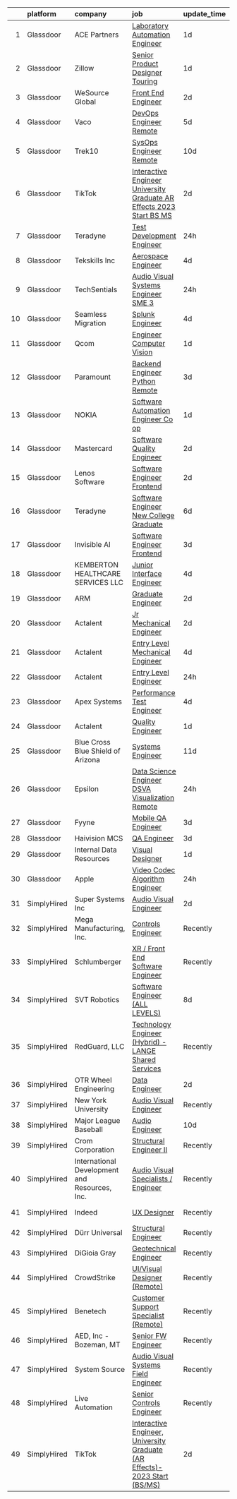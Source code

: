 

|    | platform    | company                                       | job                                                                                                                                                                                                                                                                                                                                                                                                                                                                                                                                                                                                                                                                                                                                                                                                                                                                                                                                                                                                                                                                                                                                                                                                                                                                                                                                                           | update_time   | location                    |
|---:|:------------|:----------------------------------------------|:--------------------------------------------------------------------------------------------------------------------------------------------------------------------------------------------------------------------------------------------------------------------------------------------------------------------------------------------------------------------------------------------------------------------------------------------------------------------------------------------------------------------------------------------------------------------------------------------------------------------------------------------------------------------------------------------------------------------------------------------------------------------------------------------------------------------------------------------------------------------------------------------------------------------------------------------------------------------------------------------------------------------------------------------------------------------------------------------------------------------------------------------------------------------------------------------------------------------------------------------------------------------------------------------------------------------------------------------------------------|:--------------|:----------------------------|
|  1 | Glassdoor   | ACE Partners                                  | [Laboratory Automation Engineer](https://www.glassdoor.com/partner/jobListing.htm?pos=103&ao=1110586&s=58&guid=000001834f67b2a5a5b90bb434c45db7&src=GD_JOB_AD&t=SR&vt=w&ea=1&cs=1_08f87198&cb=1663484540033&jobListingId=1008144870628&cpc=56C4EA4A1A191A49&jrtk=3-0-1gd7mfcmfj4jo801-1gd7mfcmuk26o800-b29ca8c5a58cd525--6NYlbfkN0ByNdR6lR5vInkMqW9PARJ6PF3Zoox9TiDJ9pL5aH1WopUmg_nMMrmUPq5by3VtF0I0x1Fdqx9uJngIVE1jR8UVhk6o-yJHh6mQjnFPvfo0iXURX6wGPMaPe-nYGM_QpUMGKUrgxn3wxluz9v78gWSz1Pn0x4UAUTyygmf4pfoGPTdDNzywRS1r-kCtMq2li2ZtiEMZa176Ip_tGbnxwtaK7dAN7Sc1Tu9x4mYDxtQKwJBxRRf2hxp3-F5BU48cBRFshyrOMT1D6lTUuWLlBKZAmIVIYbMn5k3ePIs7qvWzw7oLssU1wJ22JqLMpDdhPFt8gpWdnKQ9bKp07KQQEuGrW7lsJAzJe9H7ViwGRnwd9pMZFVgfH7FiUKuGmJsE-o2OdVcsHH0aD3U6y0gBpsS5CUxdNn-BTiTocD7tLmfvTk7MTjaGF3H7HvbVIlmGvj5LNctNYG2jAFzuLeGwSaHczPu_sd4izNMGz4hWMxg6mtF4BcWEJjnBFKOh3LUOITQxP1apSGhXIw%3D%3D)                                                                                                                                                                                                                                                                                                                                                                                                                                                                         | 1d            | Middlesex, NJ               |
|  2 | Glassdoor   | Zillow                                        | [Senior Product Designer   Touring](https://www.glassdoor.com/partner/jobListing.htm?pos=106&ao=1110586&s=58&guid=000001834f67b2a5a5b90bb434c45db7&src=GD_JOB_AD&t=SR&vt=w&cs=1_e61a6fb1&cb=1663484540034&jobListingId=1008144325455&cpc=8795CF9063CD573D&jrtk=3-0-1gd7mfcmfj4jo801-1gd7mfcmuk26o800-25b4449923a0cc8b--6NYlbfkN0ANMurRYyPEXg08u6OamUd1Mvhk-zhFSGYIZgoJR86UvYL2v6MoUqae-sD5DnU21vq2x4x0TjVY5_6jF6SD0zqbtHOtfMBwtjZLprNPTWx0qfwni1xMpV19dI_jSHlrzaIVjmCUR2X8Q_nxsAnYS7fB-aB2PRDThqx_8WXL0guR-qTh_w2dQrsFqHWeO860NP5L4ZCVGUrDD0BNM5mOYKtAlGqPrc3QNBRWu0DIDmsjrRBRXOCtzvDxURp8_b_vefULG1_guWIWAx0fqhPV26Bg9IJbTkZILSFWLf5PdEsNCG4bwv3PeP6uMK5giWBy5hbVoKK_WXtIxttgs8au-44M0Rxj7tDAYibbHs_hAy5OvAMZ-3sy2ZC6l3MDUfIaG5FdqUc3Kx9-6RrpFU3CkDLN0gRI-PVoX8IZBPHYxZvAClA5UjQDBgifmMFSsaN6y0wxaDNJLki-Ui9qBLGBiBfG23HZ8sc852WnYU8IDtZEfzZ-jnwxB9_-Pq1DRrQMwEU-lIpAk4kfdAAuOCFLPhKKPeZ6Bh8d-pccDw2nwmwg2_4cnXR16QRpIRUnVZDwfAcnxDKCcL3-QyO7Ybp8zhGhMRz9E0mmpdFj5dG6gRqP1r8L0KwU6xCxMYyPBzCC_VbKWro7q2Pbo3sSC08TiTAdRdCvasgx80MKign6lNIrQ9aa6gmGSH8TPRgrJPe_FtIT-S8RbZKv4HllT_f64ljWiaHsyZckDnyvIZsaLlZtEBIaIzmJaP53Hpgx228Bm_70QwEURE4mrdbL6vZQWxbgg7dOrIOjYs_CXX-_mm4jqA7gISeR3vLrvABCXoegX35Ozk4R4K8fNYA5HEFrXruWBfj1Psr1bKVaf0T9w9CP4V-p7UhB4Oalv3EAeB4TLHI%3D)                                                                                         | 1d            | Remote                      |
|  3 | Glassdoor   | WeSource Global                               | [Front End Engineer](https://www.glassdoor.com/partner/jobListing.htm?pos=118&ao=1136043&s=58&guid=000001834f67b2a5a5b90bb434c45db7&src=GD_JOB_AD&t=SR&vt=w&ea=1&cs=1_a7c3b0b2&cb=1663484540036&jobListingId=1008142446290&jrtk=3-0-1gd7mfcmfj4jo801-1gd7mfcmuk26o800-bda0a53bf848f8e8-)                                                                                                                                                                                                                                                                                                                                                                                                                                                                                                                                                                                                                                                                                                                                                                                                                                                                                                                                                                                                                                                                      | 2d            | Remote                      |
|  4 | Glassdoor   | Vaco                                          | [DevOps Engineer   Remote](https://www.glassdoor.com/partner/jobListing.htm?pos=111&ao=1110586&s=58&guid=000001834f67b2a5a5b90bb434c45db7&src=GD_JOB_AD&t=SR&vt=w&ea=1&cs=1_cf237099&cb=1663484540035&jobListingId=1008135345031&cpc=3BA4CE39D5B5DEF5&jrtk=3-0-1gd7mfcmfj4jo801-1gd7mfcmuk26o800-240f319fa8ac49e7--6NYlbfkN0D_sybMACCpf9B-677oK5j6rPldVB6BlrVvFjO_o-GJZbzuF-qh4PxErFUqfUsv_6unsUlNO7O0NodHI5eF6VmYgBxFTnON0btWfo6lkYF-8AJ0Itfpl2WzrRHKtHLmTKWYr0vxBWy7012BdlNZhO-7diwADDTin00jUXpIX7a-Pmbm5ODQSekDUmSzZuwinfbQ6jbPTG2wMdlQVyegIhMqxztNvwHpHvEk-GJfEaok4H85dD4QsxbvFREk5miQKFp9IUllT9m9E6QKigzyzkM_6YfbjopElIG3k_EWcpWnITFzdjSkMe4FFbD5CbzxheaUZAV8rL8f0OMGosqnSPkP_0UQ907ovrKkbULdWSyDWmB6oF1WyWQFnmK2PfVVnybJmGQIoJcSdGvr1l3-vIHfjbeAwIlMaiBODGENeFshlmaGgWPv5iZZXjmdHb9akj4QOUWHPB9yBSazptIlxYvZJh6yaxvSv2Lz3aVxJwbgvuocTGrMZwJ076BzTvDg44ddv8GZ2gnDDNPkyZfJt6IIIMqGuLt2J2I%3D)                                                                                                                                                                                                                                                                                                                                                                                                                                                             | 5d            | Remote                      |
|  5 | Glassdoor   | Trek10                                        | [SysOps Engineer  Remote ](https://www.glassdoor.com/partner/jobListing.htm?pos=129&ao=1136043&s=58&guid=000001834f67b2a5a5b90bb434c45db7&src=GD_JOB_AD&t=SR&vt=w&ea=1&cs=1_d9b268a9&cb=1663484540038&jobListingId=1008124547270&jrtk=3-0-1gd7mfcmfj4jo801-1gd7mfcmuk26o800-aa262c7cff687a6d-)                                                                                                                                                                                                                                                                                                                                                                                                                                                                                                                                                                                                                                                                                                                                                                                                                                                                                                                                                                                                                                                                | 10d           | Remote                      |
|  6 | Glassdoor   | TikTok                                        | [Interactive Engineer  University Graduate  AR Effects   2023 Start  BS MS ](https://www.glassdoor.com/partner/jobListing.htm?pos=125&ao=1136043&s=58&guid=000001834f67b2a5a5b90bb434c45db7&src=GD_JOB_AD&t=SR&vt=w&cs=1_9a83d405&cb=1663484540037&jobListingId=1008142308755&jrtk=3-0-1gd7mfcmfj4jo801-1gd7mfcmuk26o800-757d300693679aab-)                                                                                                                                                                                                                                                                                                                                                                                                                                                                                                                                                                                                                                                                                                                                                                                                                                                                                                                                                                                                                   | 2d            | Los Angeles, CA             |
|  7 | Glassdoor   | Teradyne                                      | [Test Development Engineer](https://www.glassdoor.com/partner/jobListing.htm?pos=114&ao=1136043&s=58&guid=000001834f67b2a5a5b90bb434c45db7&src=GD_JOB_AD&t=SR&vt=w&cs=1_546f2f2e&cb=1663484540035&jobListingId=1008146866320&jrtk=3-0-1gd7mfcmfj4jo801-1gd7mfcmuk26o800-ba6371cc0b18f148-)                                                                                                                                                                                                                                                                                                                                                                                                                                                                                                                                                                                                                                                                                                                                                                                                                                                                                                                                                                                                                                                                    | 24h           | San Jose, CA                |
|  8 | Glassdoor   | Tekskills Inc                                 | [Aerospace Engineer](https://www.glassdoor.com/partner/jobListing.htm?pos=130&ao=1136043&s=58&guid=000001834f67b2a5a5b90bb434c45db7&src=GD_JOB_AD&t=SR&vt=w&ea=1&cs=1_9398168f&cb=1663484540038&jobListingId=1008136764092&jrtk=3-0-1gd7mfcmfj4jo801-1gd7mfcmuk26o800-53298ad3fcb9620a-)                                                                                                                                                                                                                                                                                                                                                                                                                                                                                                                                                                                                                                                                                                                                                                                                                                                                                                                                                                                                                                                                      | 4d            | Richardson, TX              |
|  9 | Glassdoor   | TechSentials                                  | [Audio Visual Systems Engineer  SME 3 ](https://www.glassdoor.com/partner/jobListing.htm?pos=101&ao=1110586&s=58&guid=000001834f67b2a5a5b90bb434c45db7&src=GD_JOB_AD&t=SR&vt=w&ea=1&cs=1_fe8b0c87&cb=1663484540031&jobListingId=1008146330780&cpc=AA718BBA0476CE1A&jrtk=3-0-1gd7mfcmfj4jo801-1gd7mfcmuk26o800-f870d3f99a70b542--6NYlbfkN0DLxniXb9xd09bch3T7EymxCrgj1jiT2kSu__xrmi42oF4aisnIAhd1wulDaIziH9a6PmRzmPtGUJpZmtY06i6iUtI5uhkJQEimf2h8djXvJezk6QnH5cC2Fpr5NqxzF2-fmH0n_t_cwRo3OSgNbWBeqENV3AJM5WAj6mBYJAu3k88Uv33VJBZ6Mms18aBBFRvmIF9oDEw-6mXD_yu3ZuCns_rsLlxWXfgJrPHfytemr68W9MoAKqt5cXlXudiZvpgS_B-HLkDMU4mAkiOxvQuw-2y7pgGRL5qpZt0WyVxYnrUa5oMdNAvTdzlInVXs758gHFHUtiOaylNuuP6xXrUS-CqEwLXHSOk5kR4WSLJAdBDAICYynOhd6F17YoCsSFnJrNHhZG8qfmLax_oD6bG4g1LMaKApxjaneWx-y8zG8dIsVx-tpmHK1fZhVoQoxEK7DMUpVgpK9bfIXhO36LxZzmZhGXHRsSR8sCXv1VJbM6ff6uCW3dv2UlzHSuA9FmdLaxmYKJab-w%3D%3D)                                                                                                                                                                                                                                                                                                                                                                                                                                                                  | 24h           | Washington, DC              |
| 10 | Glassdoor   | Seamless Migration                            | [Splunk Engineer](https://www.glassdoor.com/partner/jobListing.htm?pos=128&ao=1136043&s=58&guid=000001834f67b2a5a5b90bb434c45db7&src=GD_JOB_AD&t=SR&vt=w&ea=1&cs=1_998390c0&cb=1663484540037&jobListingId=1008137633310&jrtk=3-0-1gd7mfcmfj4jo801-1gd7mfcmuk26o800-9ae1e9beb1d75aa4-)                                                                                                                                                                                                                                                                                                                                                                                                                                                                                                                                                                                                                                                                                                                                                                                                                                                                                                                                                                                                                                                                         | 4d            | Remote                      |
| 11 | Glassdoor   | Qcom                                          | [Engineer  Computer Vision](https://www.glassdoor.com/partner/jobListing.htm?pos=120&ao=1136043&s=58&guid=000001834f67b2a5a5b90bb434c45db7&src=GD_JOB_AD&t=SR&vt=w&cs=1_f5404aee&cb=1663484540036&jobListingId=1008145711897&jrtk=3-0-1gd7mfcmfj4jo801-1gd7mfcmuk26o800-85bf4b98807c6bbf-)                                                                                                                                                                                                                                                                                                                                                                                                                                                                                                                                                                                                                                                                                                                                                                                                                                                                                                                                                                                                                                                                    | 1d            | San Diego, CA               |
| 12 | Glassdoor   | Paramount                                     | [Backend Engineer   Python  Remote ](https://www.glassdoor.com/partner/jobListing.htm?pos=117&ao=1136043&s=58&guid=000001834f67b2a5a5b90bb434c45db7&src=GD_JOB_AD&t=SR&vt=w&cs=1_740d7de6&cb=1663484540036&jobListingId=1008140313269&jrtk=3-0-1gd7mfcmfj4jo801-1gd7mfcmuk26o800-e5a290a486115280-)                                                                                                                                                                                                                                                                                                                                                                                                                                                                                                                                                                                                                                                                                                                                                                                                                                                                                                                                                                                                                                                           | 3d            | New York, NY                |
| 13 | Glassdoor   | NOKIA                                         | [Software Automation Engineer Co op](https://www.glassdoor.com/partner/jobListing.htm?pos=123&ao=1136043&s=58&guid=000001834f67b2a5a5b90bb434c45db7&src=GD_JOB_AD&t=SR&vt=w&cs=1_04631ae7&cb=1663484540036&jobListingId=1008144867356&jrtk=3-0-1gd7mfcmfj4jo801-1gd7mfcmuk26o800-f05892fe9e62bb7d-)                                                                                                                                                                                                                                                                                                                                                                                                                                                                                                                                                                                                                                                                                                                                                                                                                                                                                                                                                                                                                                                           | 1d            | Dallas, TX                  |
| 14 | Glassdoor   | Mastercard                                    | [Software Quality Engineer](https://www.glassdoor.com/partner/jobListing.htm?pos=119&ao=1136043&s=58&guid=000001834f67b2a5a5b90bb434c45db7&src=GD_JOB_AD&t=SR&vt=w&cs=1_11a95ee7&cb=1663484540036&jobListingId=1008142553856&jrtk=3-0-1gd7mfcmfj4jo801-1gd7mfcmuk26o800-f22906b63a8b699c-)                                                                                                                                                                                                                                                                                                                                                                                                                                                                                                                                                                                                                                                                                                                                                                                                                                                                                                                                                                                                                                                                    | 2d            | New York, NY                |
| 15 | Glassdoor   | Lenos Software                                | [Software Engineer  Frontend](https://www.glassdoor.com/partner/jobListing.htm?pos=116&ao=1136043&s=58&guid=000001834f67b2a5a5b90bb434c45db7&src=GD_JOB_AD&t=SR&vt=w&cs=1_03e04449&cb=1663484540036&jobListingId=1008143781369&jrtk=3-0-1gd7mfcmfj4jo801-1gd7mfcmuk26o800-067a6f2af5e21cbc-)                                                                                                                                                                                                                                                                                                                                                                                                                                                                                                                                                                                                                                                                                                                                                                                                                                                                                                                                                                                                                                                                  | 2d            | Remote                      |
| 16 | Glassdoor   | Teradyne                                      | [Software Engineer   New College Graduate](https://www.glassdoor.com/partner/jobListing.htm?pos=115&ao=1136043&s=58&guid=000001834f67b2a5a5b90bb434c45db7&src=GD_JOB_AD&t=SR&vt=w&cs=1_797f4cea&cb=1663484540036&jobListingId=1008131652486&jrtk=3-0-1gd7mfcmfj4jo801-1gd7mfcmuk26o800-c9e5d6085cb96d38-)                                                                                                                                                                                                                                                                                                                                                                                                                                                                                                                                                                                                                                                                                                                                                                                                                                                                                                                                                                                                                                                     | 6d            | North Reading, MA           |
| 17 | Glassdoor   | Invisible AI                                  | [Software Engineer  Frontend](https://www.glassdoor.com/partner/jobListing.htm?pos=122&ao=1136043&s=58&guid=000001834f67b2a5a5b90bb434c45db7&src=GD_JOB_AD&t=SR&vt=w&ea=1&cs=1_8d6bd4f0&cb=1663484540036&jobListingId=1008140520577&jrtk=3-0-1gd7mfcmfj4jo801-1gd7mfcmuk26o800-1bf341e16c2e85d9-)                                                                                                                                                                                                                                                                                                                                                                                                                                                                                                                                                                                                                                                                                                                                                                                                                                                                                                                                                                                                                                                             | 3d            | Remote                      |
| 18 | Glassdoor   | KEMBERTON HEALTHCARE SERVICES LLC             | [Junior Interface Engineer](https://www.glassdoor.com/partner/jobListing.htm?pos=127&ao=1136043&s=58&guid=000001834f67b2a5a5b90bb434c45db7&src=GD_JOB_AD&t=SR&vt=w&cs=1_d444ddfb&cb=1663484540037&jobListingId=1008138438503&jrtk=3-0-1gd7mfcmfj4jo801-1gd7mfcmuk26o800-78a9238e637e027b-)                                                                                                                                                                                                                                                                                                                                                                                                                                                                                                                                                                                                                                                                                                                                                                                                                                                                                                                                                                                                                                                                    | 4d            | Remote                      |
| 19 | Glassdoor   | ARM                                           | [Graduate Engineer](https://www.glassdoor.com/partner/jobListing.htm?pos=104&ao=1110586&s=58&guid=000001834f67b2a5a5b90bb434c45db7&src=GD_JOB_AD&t=SR&vt=w&cs=1_c9df8640&cb=1663484540034&jobListingId=1008141994999&cpc=1CBFC3E34E2A31FF&jrtk=3-0-1gd7mfcmfj4jo801-1gd7mfcmuk26o800-ac5b07f227ed174e--6NYlbfkN0BgJnowPS_nFa6JvbNw1Ud-JjG_6nenis8YkFjCtkUlxoHXLw2_bm5yT8xmAj-JAcWUfbGN7nu6-LhRgIT1mEfb-mWBXood-v1rbMSNgrtKXebde6rqEIpGpDwKOcYmC8RVNHVSyyFo399m1Fo1y67MhqODRdbQxtbjl_mfn7bUtR_GUkPJp0PKGH5Ir6kkkPkhxOIjA30Z5g_v6pOK_n8fae9eV_JpgcLvDLIuu1TYV-iHt4VPnZxWbryIIi0e3g7F_kFPncvJWmoUQfYvr7-ofiWMi9pE1BZ0v_O-RxODfTYmQcOSzygmdoS-TGE93TmEkvmaea2tNd55j_TX1qCa2gPahZqRbr9_Pn1iNTONngHm1ej-Kt_QJDadmbveC3a2cwEA2pyeElIiEhOQ-79qUX4rcsl66DzQK85DahGmsgrQh5giwvhmY2Li4gNEQ7U%3D)                                                                                                                                                                                                                                                                                                                                                                                                                                                                                                                                                                         | 2d            | Austin, TX                  |
| 20 | Glassdoor   | Actalent                                      | [Jr Mechanical Engineer](https://www.glassdoor.com/partner/jobListing.htm?pos=108&ao=1110586&s=58&guid=000001834f67b2a5a5b90bb434c45db7&src=GD_JOB_AD&t=SR&vt=w&ea=1&cs=1_3204565c&cb=1663484540035&jobListingId=1008141483698&cpc=AC285F3A3ECA6BB0&jrtk=3-0-1gd7mfcmfj4jo801-1gd7mfcmuk26o800-fa0f8211aed174f0--6NYlbfkN0ChYVx_I3yfZ_JDY3EFoivtqvi_stwnZ_kRt8Dowt_l_d1ydueao4NE-oUleRJ4yhgEgsZJ0vLKUAwOZJhwM-q49l0pi4YotDUA9vM2HOtDEB9jnih0o3fRBSPV0nuexE_WhUw4adsbaFuWIiQTrLELFfnlwirXpebTttfV56CXrrHrzTi5wLn1PbExmRLvRciz0OBikGogrrO59BPTQE8RTn4RP5pOKKSnn-2crGrXvsTiM7C_RA6ZGnmsMmXThaI2CB60dAURBoPejdoxxcaijzPcv1Iwgaw5e7o_vXFKYIwVGhE73wK4MMEEcWF6vlS_f14KhCwy2PBgSAJ6Pm5gbyA88DcHhGercbyunszdhQf2zyvmtzy_HVZPcCVCetiMKUivDW_7Y_Cck45hlPoEfyzUdobB60QA-bqkIp7Q9j8Y9PhkDC6Igqm62mL_fO2zeB3sGeDsCtC-321f352jEzlw-G96eWwc0lWrH3g2xSq3_CVVLf3WrvTXi-yRY6TXOBWN9pvG4MjtI3RqU_pC4pgJB8t7Q53qimEp61fwCaumYZ2NAS5hqFKR4sR9uHra3IJvK6keSJRBtykpZnalLuRyQUJpHYS4g2VGe7VfGtCOqUz5JJ5SCR1_y6PKGm7jor_KtIVOt-MoSCfZwF-15Z8ydsZKu7uuIk1fleF2IxP7rV8qguziv0v93a8g1EvVKTFcKzxs1h4zeUTH3JZkAiz5KGcl0YJuYAVfjx81rEqgZWb-NtRb2C2Hkevs-bzs-u8YI6Tb14xwAQeGh8UD_kd6s3wkLcYkDgq2HPZFXEbEfeyy4MJ_NEvXesn-XYfSNRRaSirHYLGj7fqe14Cz-rhJXMPRI5r4pKGW2Rex9GWpVAwJ326rPOWFWcaWjoMaWpY_pbnfpBfJ6fbv7FqmwXVm7nPkgo1AyfC6sB8x_9ZH6qLne5SvGmvRdHMBqPQsfjQnPO83ZnsLeWDMs97_)             | 2d            | Westbury, NY                |
| 21 | Glassdoor   | Actalent                                      | [ Entry Level  Mechanical Engineer](https://www.glassdoor.com/partner/jobListing.htm?pos=109&ao=1110586&s=58&guid=000001834f67b2a5a5b90bb434c45db7&src=GD_JOB_AD&t=SR&vt=w&ea=1&cs=1_30271716&cb=1663484540035&jobListingId=1008135857432&cpc=F41FEAB56D215062&jrtk=3-0-1gd7mfcmfj4jo801-1gd7mfcmuk26o800-0bb47edbea8f0bb0--6NYlbfkN0ChYVx_I3yfZ_JDY3EFoivtqvi_stwnZ_kRt8Dowt_l_d1ydueao4NE-oUleRJ4yhgQ0ZbMF5YmGt27sFxEamfpaY2UxY4ar-zqMkIEK2ubxXX6l04lYpxFhrMwurtXvVZxRBZ4GMN5vajLN7H6UPWYPUmYcIiVzlMRTEpuRVtDd-sj_bc-Oj0gjcfHEOsuLP8i6HYtlaCj_UzmRqOVMKY4otLuoYKkLJeigAIOcccQmn3aLGuvFCW4aMSGgg37p92gYUBnAUiNbogGbE-uVSrfjWdw5vBs8xW-JtE3mpcmT-97QEFyONuL_YZZPwbHilc_7HZRp_gNinVAw8atIQd6Dv8sac5FBDQpyfXrwZXwzrrzu44FfEQV1ZPSXrQKZeecMfdDHBZDZNVztdNDDqgZtN67eBVNJjmqBBBBPCEjwWdga8Pz20UR0C99fbAuRC2amx6YlkIU0bLrgDOFePDCyoVeJatxCafybqkoAupF3nY5VJ0bG4JSrT8Der_ATUuVwaoGE6YSAiIRL7ynENwoQ0WnBvn172SVnsgYjmbLk_9SeW5i7tgdt78LAMPLEqfsCH-Z9h2euUKZBCy_FWuPg0povEfSKhcFhX4pblbrKVjLNA7QNKFCaGkfJz2RuoKh9hAuOZPfQQKuWfQC1H5CHJmak6FLzaKKdEReqAZ0vVVHiGC2ucDE8T_oukvCDM1DesSFmD5eaU8GEOtScXjX_68h2NDR8PenB7WLvP4SHJktj15rrod3CwLlUN6nqZESFLEwoBA4ogOFLw62SnYmpNFUBvx9PkSEkokerI06Ns4ADmMC-8aIdF2e3waMvzlpSxn7zk1LaF_QHg2XRPWmJvLCdl3CfzQ9HbFYtMdDf0pXM2MAjBN8QaBDb_-LnQTW8y-VqBc95IRGgNGOsSRWxeCvGUf6nh6if6KB4KBKzrxlMZ7Ax5mTuZc_JO2vyA2zfnIB0fUVML4KmhqyJPY7)  | 4d            | Raritan, NJ                 |
| 22 | Glassdoor   | Actalent                                      | [Entry Level Engineer](https://www.glassdoor.com/partner/jobListing.htm?pos=113&ao=1110586&s=58&guid=000001834f67b2a5a5b90bb434c45db7&src=GD_JOB_AD&t=SR&vt=w&ea=1&cs=1_c60cc088&cb=1663484540035&jobListingId=1008146235478&cpc=3BA4CE39D5B5DEF5&jrtk=3-0-1gd7mfcmfj4jo801-1gd7mfcmuk26o800-3a1f2e57aba21b07--6NYlbfkN0ChYVx_I3yfZ_JDY3EFoivtqvi_stwnZ_kRt8Dowt_l_d1ydueao4NE-oUleRJ4yhgUgMup50J-Abvw4GLCwRB5_sK8z6jgkow2Q-6ZJqIn4QQuN3vM28OJs_F6oDL9OFnWyKzKHB11ZNc9iKiZj4-kzMmxxWIorjX7tteoXuPEH28mP6xGUU-5en_wJxq5Rebf3te45tnU50hwiSJLQKRIRU0XKJoPj3ysJZWaqDuUuyXxLAJEQmCJCKjbWfIstub8nBrdKdGwRGlTKcd9F0toAjqyMchJ9CAgQDrRhQKI_p9iKBz6qW8nVVWBS8bxcUASlz5e-Ao4XJy7MxfUYSM1eRKsPekVpZGvmfYAsEtWjHs9kmhDIJwcifHnOHEtYYLOk-6ZWx89kOqVKBbJwPrJDW6vLMVgQ55u8RwNAOK05AN6_K4w_rBZfYPoFfFcTMon_88XKZm8KyT6PQEc8DHmWaaA013G79-aVunau8gRVZ0kSRlx4BlrbLe7VM_7t0BMLHGAO-MvPr32UbhBSDMQ3jm3SPcpK2peYr2NiP7W4fAheHncUwBqGCJ7i9biRuDhmT-JVjGimM3UHn9IVsy3JZT3ZbRtUWhY85DonER31BA_t_FlJsTeCIbasIU-RFB9TvfzNwFmKMUbY6GkM0T0KhoGihsVA726YwFXWqheee8ARvbaIfjyAA8v08m6u3SmIzWelQEqQojqokqz-FCEFyjyJA0Dx7LD_EwZMD9CyI9U9xmipHeIW58QXzTO85-A4vTtqO_yorly2t9BTb_T8KxGHUaZlTeckbuyyy3xDiQX0UVyRtKEcdGu2UbiJMKqV3KlJWbpjQoU1uM16m8qtr_qvUmnaPZmBCYaLIbamzDJytn16qwW60q4ADP-8y2G3FxZTT0TNMRYo9bvO7ugqeEiBEEWq7tsjKXVrt-Pdfx-FWwM4AnBgAHkFIw3Xflm8oQCL-RIMtbn6kGzJOMkYAPxhzUY7xg%3D) | 24h           | Riverview, FL               |
| 23 | Glassdoor   | Apex Systems                                  | [Performance Test Engineer](https://www.glassdoor.com/partner/jobListing.htm?pos=112&ao=1110586&s=58&guid=000001834f67b2a5a5b90bb434c45db7&src=GD_JOB_AD&t=SR&vt=w&ea=1&cs=1_d97a08cb&cb=1663484540035&jobListingId=1008138497357&cpc=F41FEAB56D215062&jrtk=3-0-1gd7mfcmfj4jo801-1gd7mfcmuk26o800-30548cfae949b3a9--6NYlbfkN0DqWjE27Bj7wQp7zwejGyju2OyxUuq4SEucXSyN07WCWejYvQmJsgF2DYF8Y-TYieDmGXRzoJZq2gB54CEpREGtSsWwdSDHqMnnpQaVyyM6OPC_aFm6FtrLn46aDTD1H2im3TV7siNtybijEGfpAOJhupH_vMubEiSosgTAxx8-j9c8Da3OaHJsTVc9IMYWu2IfplAbgDg1tjXc4EpITa3I9b-GkTCqmFC9iHjIeFTbiq8ThGrw_N2S-mslWqqHHFry31gs61JoJZMmR_hRZCbeWLW3dQNMEIdMCZauybCu1qecWKi13bhllQMY9NomfpCeQfSTGqhNpQaMy7EqmIISzgkfwmlGtkN6D_7W66j1LCo4m9xbn5GttxEgCvriyhvOynDuKtvAm8DJEfnAV4JDFCSbWFbWqwTiIkC6IMurEfUcaxUzkUltinczY7ZXSrfo8W1emLXFeBjgcGpGlCN5Lki1zrAhe_8gaTG_IJ7upmNTsAV-VG2LKYC5DP50UD83oFMlwfW7Wwbb_YzqLJpZuje8-SXeHPanE3oaBW3LRvWihn2xWdUOSY2YWVL9myIe_YzYe1mfgKCebzmbdnn45O5HBEJSvi1SoHizjy6hRy6Hj8hGmEaU307jbjBplgTfjWJ85HdsXQ_biV88NB_j)                                                                                                                                                                                                                                                                                                                                          | 4d            | Austin, TX                  |
| 24 | Glassdoor   | Actalent                                      | [Quality Engineer](https://www.glassdoor.com/partner/jobListing.htm?pos=110&ao=1110586&s=58&guid=000001834f67b2a5a5b90bb434c45db7&src=GD_JOB_AD&t=SR&vt=w&ea=1&cs=1_727d9614&cb=1663484540035&jobListingId=1008146008097&cpc=8795CF9063CD573D&jrtk=3-0-1gd7mfcmfj4jo801-1gd7mfcmuk26o800-6145934ffa2ef9ea--6NYlbfkN0ChYVx_I3yfZ_JDY3EFoivtqvi_stwnZ_kRt8Dowt_l_d1ydueao4NE-oUleRJ4yhgSjkJh5nHe8auYPN7ZsfeojbLbZByES5KN1KmIObpZf65V1UnEWSXSU22hKaSMTtW_vxXaNSEBZAPkxBgsK0ExMg907o0QMorUG18hdqzeuOiNbCm9hMz_fHwVzF_JEv0B1zo87zQdigUFlUsWHOE0X_Nwtiw-XGTmFEkwjaYGchByu7MM3AIQ6r7gw1UysuFuL9pNHHaY0Ic-Ttkq9eiw2Teldwg9ngpL61m0OT6_tPUwi280N4cKlNnPK2os2r5Ecy7MP7zCISpkGQfaTCiQswuxoUfoJgL9xTANEfDkmtLrD7rlSew76xlzLOndqcl3iZ8OAj4w2l82FwsakFZ0ltmx59-8xOrtEswVvak_r4WyjBPYsp0tHhDVDvoom0xA89_vXRgbWhYGhLyGSBAP1oEI_Ug5E6KBRFzB5cvcdoCJPeJSqKCcz3-ju9USK0r2nCz1kjfIyJqt8TzPOxMvKSEm8sQ2WzRIDJSJKBWTJoGrY2_e2h66jhNiVucZiMfOec-wrVXEDnWxAEPtl4nJQYLO_UEA_gVx9vZTyOIc5QL2nx1xn9eIbAjHyTsdgkUG33u-3SjNxECoEM97wqv0jflNo_AuPdHkPmvUKyshIXQXYI47esoit7B_5Nlc29gCdlQnrCYNCtOkN_etleDjSuRE-HG-8HosFuonMJf4a-d8f7uFEFraIaJ0f8Du5Ikyi0V3ffQOZonmI0D721pzuptUFmyAOTuZ45gnQ16elNPX8qzRlnOrk31TYABf8OxD0HgmvPiR9MDT63i5m4WVnTlZfS6gvWwo8tlYAUzZyD4tmVekoNEI2b5E2VPKeSe49Cg4k6rkmiEjRP3xMtqNXHsWv9Rt5BSA0XoVD88aakOjVXcbfrSbplYSJH2fGHlaZfkIjplE3kz9piSSUBWw)                   | 1d            | Pontiac, IL                 |
| 25 | Glassdoor   | Blue Cross Blue Shield of Arizona             | [Systems Engineer](https://www.glassdoor.com/partner/jobListing.htm?pos=105&ao=1110586&s=58&guid=000001834f67b2a5a5b90bb434c45db7&src=GD_JOB_AD&t=SR&vt=w&cs=1_b17488af&cb=1663484540034&jobListingId=1008120944752&cpc=654405A9B1E0A9F5&jrtk=3-0-1gd7mfcmfj4jo801-1gd7mfcmuk26o800-003866d89f210f99--6NYlbfkN0DLqNmmo9flgV4Nn7dlzs_hf6rW2ISbKAVxAmosldhlS6orrhtibbHy5_yel-av82zwLN9lW2HiSc1y24Devz1HcmiSYErVUVkEK99YKnAPVoV2kgyloD0z7EXsmfGIWNROnr-uesC1oEkOuuekhcYI73brGczpgL3eiIXj8BppS8L65bDEehukWRisEk3RuVvJoQN5qoNkqoqoRJfwOMLezfo2M02ZNp0pHr2IKsuyeKV8KmCncfWvPZ4buDCI3qRagla0ARSrYGFJ6N0Ja8rDMjmnOtGspyZ9Jv-YMPUZsILW9s0ngXKBzkFKhSy0Y5pgD5xDVLgvHJomsZx5NCvyMnDnuVRF58OXSA00ThYtGEAmbM6dolb_WmZN69AyWC9ggf1HXc6pQnPJe0o0ATDtE3fpJu9WULe5-lDl7F23nzOsdkUIwPVylqmnVG2A-wKtQ-kKud7Ok2epG38NwskyMKxOuqp6Z5-Zcz6hXtGXgK4cp9AD4oXF51_PAhnS5uE%3D)                                                                                                                                                                                                                                                                                                                                                                                                                                                                                                          | 11d           | Arizona                     |
| 26 | Glassdoor   | Epsilon                                       | [Data Science Engineer DSVA  Visualization   Remote ](https://www.glassdoor.com/partner/jobListing.htm?pos=102&ao=1110586&s=58&guid=000001834f67b2a5a5b90bb434c45db7&src=GD_JOB_AD&t=SR&vt=w&cs=1_2617d502&cb=1663484540032&jobListingId=1008146839265&cpc=9EDA28EADF1DF7F0&jrtk=3-0-1gd7mfcmfj4jo801-1gd7mfcmuk26o800-99dd18e1d8edf2f0--6NYlbfkN0D3zZ_ASCFyv4hXru9Ra-w9vKx6N-cVz9iFs_U0KKU9L0yeR63D9YByuN8JzvsF6ocVx__wnl-IQRFxY_UvotqAH3YUHA7mOVT8R3QIM3Au2TRNycxw31ytpUfHIZFLsHOQbLBr_4RbAHu4WQRM75uARQmNHkI4KjnnYeCJLFdq3xFHXOxRJy6pfF7210uFBvtXq0UiplTjBrh6yfABm9tScsOYFNCEyU2DduDiTU6hqTZfa7-OF8Vw1f6eMmYneXuJ8pZo3BUPlzLtDTnJ6QHRWiYN60jQyFOk0_DEAXRuHldQgy5IJsaTLA9O9VfLXW3Ol9fPO_E8Ykvpfl_ve7iyhhljBx6Mzv9nj7kmlwfCU9_uId2mdMAUDznQsSOSi1iBwQL54sfsL5ihz4fAyIDaO4krgiEKc4b-WDY4vBeXlakaXz0-DQn6LrYa_A_59sFx0ju2HgVR6eymwUoYVMeJHgxuvDX4C2dknac6nkRjh4VrLNySoTrsKgeUidOX9UYmOmKS9e2HstPF-8ePnkQ2BmIB_Jc17OU5JX8XqsZi_q90JOOvqjYT)                                                                                                                                                                                                                                                                                                                                                                                                                     | 24h           | Chicago, IL                 |
| 27 | Glassdoor   | Fyyne                                         | [Mobile QA Engineer](https://www.glassdoor.com/partner/jobListing.htm?pos=124&ao=1136043&s=58&guid=000001834f67b2a5a5b90bb434c45db7&src=GD_JOB_AD&t=SR&vt=w&ea=1&cs=1_b4641fb2&cb=1663484540037&jobListingId=1008140818380&jrtk=3-0-1gd7mfcmfj4jo801-1gd7mfcmuk26o800-fa9098da75affd1f-)                                                                                                                                                                                                                                                                                                                                                                                                                                                                                                                                                                                                                                                                                                                                                                                                                                                                                                                                                                                                                                                                      | 3d            | Remote                      |
| 28 | Glassdoor   | Haivision MCS                                 | [QA Engineer](https://www.glassdoor.com/partner/jobListing.htm?pos=121&ao=1136043&s=58&guid=000001834f67b2a5a5b90bb434c45db7&src=GD_JOB_AD&t=SR&vt=w&ea=1&cs=1_5e7fc116&cb=1663484540036&jobListingId=1008140334246&jrtk=3-0-1gd7mfcmfj4jo801-1gd7mfcmuk26o800-2cc339227238bce6-)                                                                                                                                                                                                                                                                                                                                                                                                                                                                                                                                                                                                                                                                                                                                                                                                                                                                                                                                                                                                                                                                             | 3d            | Remote                      |
| 29 | Glassdoor   | Internal Data Resources                       | [Visual Designer](https://www.glassdoor.com/partner/jobListing.htm?pos=107&ao=1110586&s=58&guid=000001834f67b2a5a5b90bb434c45db7&src=GD_JOB_AD&t=SR&vt=w&ea=1&cs=1_6ecd4d4e&cb=1663484540035&jobListingId=1008144747742&cpc=8795CF9063CD573D&jrtk=3-0-1gd7mfcmfj4jo801-1gd7mfcmuk26o800-4f85c4946241a77b--6NYlbfkN0D-IIHpRgNhhiguU_t6VlqfhfFf3-SclHiEW6RanCpGL8wFVSAuk-AYI9mZ-8RRobdSsNBjI_YL_T6vgtWjjpYnO6jHzn2yzDMqO9uVUSI6dTywGxEXfqAEn_gSOqvJuYR9q3m2dtMdRBfvhUYTDDt5uezfNUcst87bHAGPI7DBV0QruRXBh4TxhoB1bo671sGe8xTbarPHU_5WlwDzCDBLJxgqVSNTVjIc62KnGHpqSNFvUhotefHCd6yRRzjWjktj4wCg1HRpI2p0pBgwKaZJAHxaPcFX0Ik2fSByfuH9N1S8mpEuQPrYTImQxDvQUiC9IkiHmNlnTilQiJCkcmWczhhQBvQeQp0Ta0aEWfNtbbikBVHe0VdzZ0oe-ivNe73f9BEl6-MHkyYX5z22lBYVCNEZwhMcmK5qbtOFMXhCX6wC5a3ff0tdDKVybAAPXxAx6XP4BB_-JpEuXqvTLObXUsMtW55sH6fi6bC2i0PMUwOVJszrQfjEaHZYaF4m90c%3D)                                                                                                                                                                                                                                                                                                                                                                                                                                                                                                      | 1d            | Remote                      |
| 30 | Glassdoor   | Apple                                         | [Video Codec Algorithm Engineer](https://www.glassdoor.com/partner/jobListing.htm?pos=126&ao=1136043&s=58&guid=000001834f67b2a5a5b90bb434c45db7&src=GD_JOB_AD&t=SR&vt=w&cs=1_fce6e363&cb=1663484540037&jobListingId=1008146904466&jrtk=3-0-1gd7mfcmfj4jo801-1gd7mfcmuk26o800-d9292b9c70fbd8db-)                                                                                                                                                                                                                                                                                                                                                                                                                                                                                                                                                                                                                                                                                                                                                                                                                                                                                                                                                                                                                                                               | 24h           | Cupertino, CA               |
| 31 | SimplyHired | Super Systems Inc                             | [Audio Visual Engineer](https://www.simplyhired.com/job/EhPkbp-B5v3EXYQt69LfzqvsOFy83GgVCtkkRp5t2DuueJm_R1SCAQ?q=visual+engineer)                                                                                                                                                                                                                                                                                                                                                                                                                                                                                                                                                                                                                                                                                                                                                                                                                                                                                                                                                                                                                                                                                                                                                                                                                             | 2d            | Washington, DC              |
| 32 | SimplyHired | Mega Manufacturing, Inc.                      | [Controls Engineer](https://www.simplyhired.com/job/A-PuLvSL_MSX4LQRH98oIWQQrXj2TQ7eGS_jFvpYgV-Fy8o4GRfiNw?q=visual+engineer)                                                                                                                                                                                                                                                                                                                                                                                                                                                                                                                                                                                                                                                                                                                                                                                                                                                                                                                                                                                                                                                                                                                                                                                                                                 | Recently      | Rockford, IL                |
| 33 | SimplyHired | Schlumberger                                  | [XR / Front End Software Engineer](https://www.simplyhired.com/job/MFpHqPfYz7RTEiv1U611wB1tACKrL40fFKGeuoIBplYSrOCG7FXoIw?q=visual+engineer)                                                                                                                                                                                                                                                                                                                                                                                                                                                                                                                                                                                                                                                                                                                                                                                                                                                                                                                                                                                                                                                                                                                                                                                                                  | Recently      | Menlo Park, CA              |
| 34 | SimplyHired | SVT Robotics                                  | [Software Engineer (ALL LEVELS)](https://www.simplyhired.com/job/uM2nWQGgoG87Gp7riPS9nkPtsCvsDPXXndKCgwk_WeJCtCj58zfbHQ?q=visual+engineer)                                                                                                                                                                                                                                                                                                                                                                                                                                                                                                                                                                                                                                                                                                                                                                                                                                                                                                                                                                                                                                                                                                                                                                                                                    | 8d            | Norfolk, VA                 |
| 35 | SimplyHired | RedGuard, LLC                                 | [Technology Engineer (Hybrid) - LANGE Shared Services](https://www.simplyhired.com/job/DHNuMhnJapYu-UXvgmjCS4i54UUnbucr5YRmqCs1PObuZqUV7LQqWw?q=visual+engineer)                                                                                                                                                                                                                                                                                                                                                                                                                                                                                                                                                                                                                                                                                                                                                                                                                                                                                                                                                                                                                                                                                                                                                                                              | Recently      | Wichita, KS                 |
| 36 | SimplyHired | OTR Wheel Engineering                         | [Data Engineer](https://www.simplyhired.com/job/gCIb8K9_m0XKZQ5D47ZLRrZkdURYn7TSCECGjP9OHMGdV-TpA4-ZtA?q=visual+engineer)                                                                                                                                                                                                                                                                                                                                                                                                                                                                                                                                                                                                                                                                                                                                                                                                                                                                                                                                                                                                                                                                                                                                                                                                                                     | 2d            | Rome, GA                    |
| 37 | SimplyHired | New York University                           | [Audio Visual Engineer](https://www.simplyhired.com/job/nSOOlPmZiKewrg75FS6Lchpd2Dr-Qz0_dNGF5rRIRtVz6EZ319tvQg?q=visual+engineer)                                                                                                                                                                                                                                                                                                                                                                                                                                                                                                                                                                                                                                                                                                                                                                                                                                                                                                                                                                                                                                                                                                                                                                                                                             | Recently      | New York, NY                |
| 38 | SimplyHired | Major League Baseball                         | [Audio Engineer](https://www.simplyhired.com/job/pTUclp0VWbgiQL-iK_7cah29kWZkPPEPxiA1b75NwXjwwPe_N7MT0g?q=visual+engineer)                                                                                                                                                                                                                                                                                                                                                                                                                                                                                                                                                                                                                                                                                                                                                                                                                                                                                                                                                                                                                                                                                                                                                                                                                                    | 10d           | Secaucus, NJ                |
| 39 | SimplyHired | Crom Corporation                              | [Structural Engineer II](https://www.simplyhired.com/job/_BvelAkuqzHO1DrJ-URNUdGMF2adOr3MasrKEx9ql3PeqnHINbK_0A?q=visual+engineer)                                                                                                                                                                                                                                                                                                                                                                                                                                                                                                                                                                                                                                                                                                                                                                                                                                                                                                                                                                                                                                                                                                                                                                                                                            | Recently      | Gainesville, FL             |
| 40 | SimplyHired | International Development and Resources, Inc. | [Audio Visual Specialists / Engineer](https://www.simplyhired.com/job/gELIuEnAF47YLBxjrw5UZqGJ5NYe3hYe5dj9Jd9X8XdjFv6pscicJg?q=visual+engineer)                                                                                                                                                                                                                                                                                                                                                                                                                                                                                                                                                                                                                                                                                                                                                                                                                                                                                                                                                                                                                                                                                                                                                                                                               | Recently      | Research Triangle Park, NC  |
| 41 | SimplyHired | Indeed                                        | [UX Designer](https://www.simplyhired.com/job/mooUjO2ZcCwBEjC-UYKYH-wo7HkvksFbZ48mqfTb_UiekEIFy4roPQ?q=visual+engineer)                                                                                                                                                                                                                                                                                                                                                                                                                                                                                                                                                                                                                                                                                                                                                                                                                                                                                                                                                                                                                                                                                                                                                                                                                                       | Recently      | United States               |
| 42 | SimplyHired | Dürr Universal                                | [Structural Engineer](https://www.simplyhired.com/job/5IuJoC3VZ8uCrxivTjy2LdUeMgUnypSDQQPMR8n2fl0YO6MS3yTYzQ?q=visual+engineer)                                                                                                                                                                                                                                                                                                                                                                                                                                                                                                                                                                                                                                                                                                                                                                                                                                                                                                                                                                                                                                                                                                                                                                                                                               | Recently      | Stoughton, WI               |
| 43 | SimplyHired | DiGioia Gray                                  | [Geotechnical Engineer](https://www.simplyhired.com/job/AJ3WxLkptwUduFAfGK3_gPefYzkOeXJPIBM4_3iCUlWzfnNjvAu-xw?q=visual+engineer)                                                                                                                                                                                                                                                                                                                                                                                                                                                                                                                                                                                                                                                                                                                                                                                                                                                                                                                                                                                                                                                                                                                                                                                                                             | Recently      | Arizona                     |
| 44 | SimplyHired | CrowdStrike                                   | [UI/Visual Designer (Remote)](https://www.simplyhired.com/job/o8Nvrhk9F8lenBx6b7AC0C_6d5p_5ZQZqCNkaELGz0M3Jv0KXlyELw?q=visual+engineer)                                                                                                                                                                                                                                                                                                                                                                                                                                                                                                                                                                                                                                                                                                                                                                                                                                                                                                                                                                                                                                                                                                                                                                                                                       | Recently      | Remote                      |
| 45 | SimplyHired | Benetech                                      | [Customer Support Specialist (Remote)](https://www.simplyhired.com/job/dnifouyn3gY6Qbbu8NxhJodpDLWMiaoxWVwtTUaMPsalE1vjK-yCbA?q=visual+engineer)                                                                                                                                                                                                                                                                                                                                                                                                                                                                                                                                                                                                                                                                                                                                                                                                                                                                                                                                                                                                                                                                                                                                                                                                              | Recently      | Remote                      |
| 46 | SimplyHired | AED, Inc - Bozeman, MT                        | [Senior FW Engineer](https://www.simplyhired.com/job/zINmUZXgScoXXgS_gyiF3t60esMGL8VWIM8nJ8Kv2CvxPHXAK-fHew?q=visual+engineer)                                                                                                                                                                                                                                                                                                                                                                                                                                                                                                                                                                                                                                                                                                                                                                                                                                                                                                                                                                                                                                                                                                                                                                                                                                | Recently      | Bozeman, MT                 |
| 47 | SimplyHired | System Source                                 | [Audio Visual Systems Field Engineer](https://www.simplyhired.com/job/xVBqUv_Jb7WJWKXZWvKMDvPPRs-yjpNF3jAs9pIqje1SIoBa9tk9Yw?q=visual+engineer)                                                                                                                                                                                                                                                                                                                                                                                                                                                                                                                                                                                                                                                                                                                                                                                                                                                                                                                                                                                                                                                                                                                                                                                                               | Recently      | Hunt Valley, MD             |
| 48 | SimplyHired | Live Automation                               | [Senior Controls Engineer](https://www.simplyhired.com/job/RW14UB_EyNKnBbNLLS6sL8dYUfm0abMroNBUZBTObsw_iwMt8wEAiA?q=visual+engineer)                                                                                                                                                                                                                                                                                                                                                                                                                                                                                                                                                                                                                                                                                                                                                                                                                                                                                                                                                                                                                                                                                                                                                                                                                          | Recently      | Sterling, MA                |
| 49 | SimplyHired | TikTok                                        | [Interactive Engineer, University Graduate (AR Effects)- 2023 Start (BS/MS)](https://www.simplyhired.com/job/7mmac1HEAcq1UDtM7wYOPYQo89STo0ZXsjrfsSms6b-UPcP-RdFWvA?q=visual+engineer)                                                                                                                                                                                                                                                                                                                                                                                                                                                                                                                                                                                                                                                                                                                                                                                                                                                                                                                                                                                                                                                                                                                                                                        | 2d            | Los Angeles, CA +1 location |